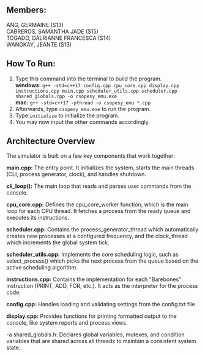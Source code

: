 ## Members: 
ANG, GERMAINE (S13)<br>
CABREROS, SAMANTHA JADE (S15)<br>
TOGADO, DALRIANNE FRANCESCA (S14)<br>
WANGKAY, JEANTE (S13)<br>

## How To Run: 
1. Type this command into the terminal to build the program. <br>
   **windows:** `g++ -std=c++17 config.cpp cpu_core.cpp display.cpp instructions.cpp main.cpp scheduler_utils.cpp scheduler.cpp shared_globals.cpp -o csopesy_emu.exe` <br>
   **mac:** `g++ -std=c++17 -pthread -o csopesy_emu *.cpp`
3. Afterwards, type `csopesy_emu.exe` to run the program.
4. Type `initialize` to initialize the program.
5. You may now input the other commands accordingly. 

## Architecture Overview
The simulator is built on a few key components that work together:

**main.cpp:** The entry point. It initializes the system, starts the main threads (CLI, process generator, clock), and handles shutdown.<br>

**cli_loop():** The main loop that reads and parses user commands from the console.<br>

**cpu_core.cpp:** Defines the cpu_core_worker function, which is the main loop for each CPU thread. It fetches a process from the ready queue and executes its instructions.<br>

**scheduler.cpp:** Contains the process_generator_thread which automatically creates new processes at a configured frequency, and the clock_thread which increments the global system tick.<br>

**scheduler_utils.cpp:** Implements the core scheduling logic, such as select_process() which picks the next process from the queue based on the active scheduling algorithm.<br>

**instructions.cpp:** Contains the implementation for each "Barebones" instruction (PRINT, ADD, FOR, etc.). It acts as the interpreter for the process code.<br>

**config.cpp:** Handles loading and validating settings from the config.txt file.<br>

**display.cpp:** Provides functions for printing formatted output to the console, like system reports and process views.<br>

-a shared_globals.h: Declares global variables, mutexes, and condition variables that are shared across all threads to maintain a consistent system state.<br>
